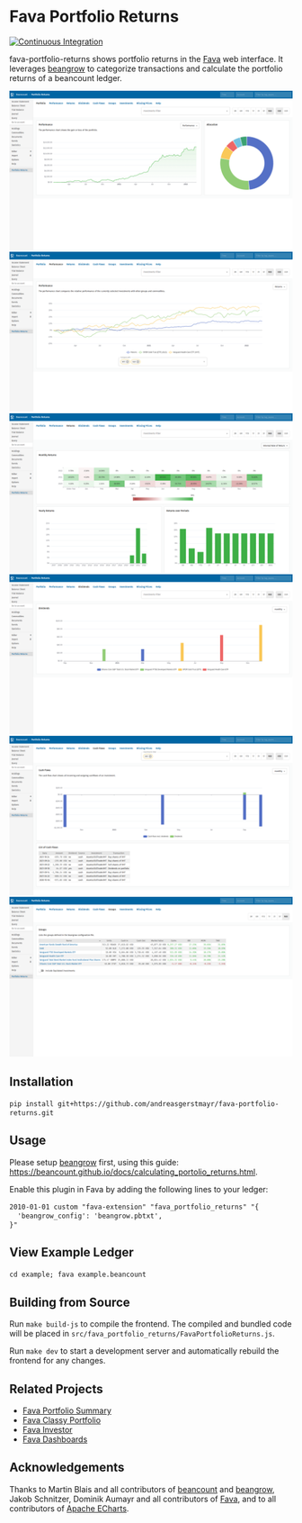 # Fava Portfolio Returns
[![Continuous Integration](https://github.com/andreasgerstmayr/fava-portfolio-returns/actions/workflows/continuous-integration.yaml/badge.svg)](https://github.com/andreasgerstmayr/fava-portfolio-returns/actions/workflows/continuous-integration.yaml)

fava-portfolio-returns shows portfolio returns in the [Fava](https://github.com/beancount/fava) web interface. It leverages [beangrow](https://github.com/beancount/beangrow) to categorize transactions and calculate the portfolio returns of a beancount ledger.

[![Portfolio](frontend/tests/e2e/pages.test.ts-snapshots/PNG-Snapshot-Tests-Light-Theme-Portfolio-1-chromium-linux.png)](frontend/tests/e2e/pages.test.ts-snapshots/PNG-Snapshot-Tests-Light-Theme-Portfolio-1-chromium-linux.png)
[![Performance](frontend/tests/e2e/pages.test.ts-snapshots/PNG-Snapshot-Tests-Light-Theme-Performance-1-chromium-linux.png)](frontend/tests/e2e/pages.test.ts-snapshots/PNG-Snapshot-Tests-Light-Theme-Performance-1-chromium-linux.png)
[![Returns](frontend/tests/e2e/pages.test.ts-snapshots/PNG-Snapshot-Tests-Light-Theme-Returns-1-chromium-linux.png)](frontend/tests/e2e/pages.test.ts-snapshots/PNG-Snapshot-Tests-Light-Theme-Returns-1-chromium-linux.png)
[![Dividends](frontend/tests/e2e/pages.test.ts-snapshots/PNG-Snapshot-Tests-Light-Theme-Dividends-1-chromium-linux.png)](frontend/tests/e2e/pages.test.ts-snapshots/PNG-Snapshot-Tests-Light-Theme-Dividends-1-chromium-linux.png)
[![Cash Flows](frontend/tests/e2e/pages.test.ts-snapshots/PNG-Snapshot-Tests-Light-Theme-Cash-Flows-1-chromium-linux.png)](frontend/tests/e2e/pages.test.ts-snapshots/PNG-Snapshot-Tests-Light-Theme-Cash-Flows-1-chromium-linux.png)
[![Groups](frontend/tests/e2e/pages.test.ts-snapshots/PNG-Snapshot-Tests-Light-Theme-Groups-1-chromium-linux.png)](frontend/tests/e2e/pages.test.ts-snapshots/PNG-Snapshot-Tests-Light-Theme-Groups-1-chromium-linux.png)

## Installation
```
pip install git+https://github.com/andreasgerstmayr/fava-portfolio-returns.git
```

## Usage
Please setup [beangrow](https://github.com/beancount/beangrow) first, using this guide: https://beancount.github.io/docs/calculating_portolio_returns.html.

Enable this plugin in Fava by adding the following lines to your ledger:
```
2010-01-01 custom "fava-extension" "fava_portfolio_returns" "{
  'beangrow_config': 'beangrow.pbtxt',
}"
```

## View Example Ledger
`cd example; fava example.beancount`

## Building from Source
Run `make build-js` to compile the frontend. The compiled and bundled code will be placed in `src/fava_portfolio_returns/FavaPortfolioReturns.js`.

Run `make dev` to start a development server and automatically rebuild the frontend for any changes.

## Related Projects
* [Fava Portfolio Summary](https://github.com/PhracturedBlue/fava-portfolio-summary)
* [Fava Classy Portfolio](https://github.com/seltzered/fava-classy-portfolio)
* [Fava Investor](https://github.com/redstreet/fava_investor)
* [Fava Dashboards](https://github.com/andreasgerstmayr/fava-dashboards)

## Acknowledgements
Thanks to Martin Blais and all contributors of [beancount](https://github.com/beancount/beancount) and [beangrow](https://github.com/beancount/beangrow),
Jakob Schnitzer, Dominik Aumayr and all contributors of [Fava](https://github.com/beancount/fava),
and to all contributors of [Apache ECharts](https://echarts.apache.org).
